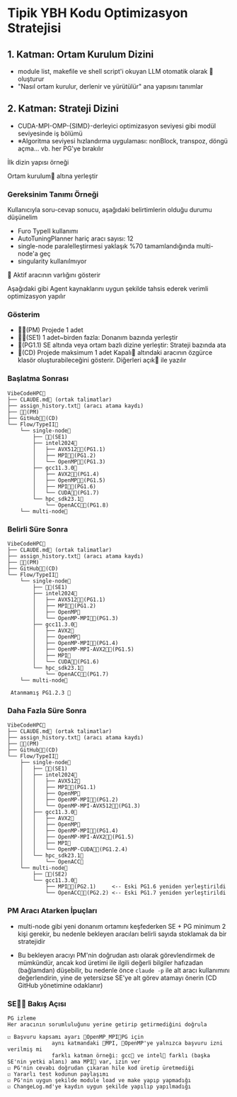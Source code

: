 # Tipik YBH Kodu Optimizasyon Stratejisi

## 1. Katman: Ortam Kurulum Dizini
- module list, makefile ve shell script'i okuyan LLM otomatik olarak 📂 oluşturur
- "Nasıl ortam kurulur, derlenir ve yürütülür" ana yapısını tanımlar

## 2. Katman: Strateji Dizini
- CUDA-MPI-OMP-{SIMD}-derleyici optimizasyon seviyesi gibi modül seviyesinde iş bölümü
- ※Algoritma seviyesi hızlandırma uygulaması: nonBlock, transpoz, döngü açma... vb. her PG'ye bırakılır

İlk dizin yapısı örneği

Ortam kurulum📁 altına yerleştir

### Gereksinim Tanımı Örneği
Kullanıcıyla soru-cevap sonucu, aşağıdaki belirtimlerin olduğu durumu düşünelim
- Furo TypeII kullanımı
- AutoTuningPlanner hariç aracı sayısı: 12
- single-node paralelleştirmesi yaklaşık %70 tamamlandığında multi-node'a geç
- singularity kullanılmıyor


🤖 Aktif aracının varlığını gösterir

Aşağıdaki gibi Agent kaynaklarını uygun şekilde tahsis ederek verimli optimizasyon yapılır

### Gösterim
- 🤖🥇(PM) Projede 1 adet
- 🤖🥈(SE1) 1 adet~birden fazla: Donanım bazında yerleştir
- 🤖(PG1.1) SE altında veya ortam bazlı dizine yerleştir: Strateji bazında ata
- 🤖(CD) Projede maksimum 1 adet
Kapalı📁 altındaki aracının özgürce klasör oluşturabileceğini gösterir.
Diğerleri açık📂 ile yazılır


### Başlatma Sonrası
```
VibeCodeHPC📂
├── CLAUDE.md📄 (ortak talimatlar)
├── assign_history.txt📄 (aracı atama kaydı)
├── 🤖🥇(PM)
├── GitHub📁🤖(CD)
└── Flow/TypeII📂
    └── single-node📂
        ├── 🤖🥈(SE1)
        ├── intel2024📂
        │   ├── AVX512📁🤖(PG1.1)
        │   ├── MPI📁🤖(PG1.2)
        │   └── OpenMP📁🤖(PG1.3)
        ├── gcc11.3.0📂
        │   ├── AVX2📁🤖(PG1.4)
        │   ├── OpenMP📁🤖(PG1.5)
        │   ├── MPI📁🤖(PG1.6)
        │   └── CUDA📁🤖(PG1.7)
        └── hpc_sdk23.1📂
            └── OpenACC📁🤖(PG1.8)
    └── multi-node📂
```


### Belirli Süre Sonra
```
VibeCodeHPC📂
├── CLAUDE.md📄 (ortak talimatlar)
├── assign_history.txt📄 (aracı atama kaydı)
├── 🤖🥇(PM)
├── GitHub📁🤖(CD)
└── Flow/TypeII📂
    └── single-node📂
        ├── 🤖🥈(SE1)
        ├── intel2024📂
        │   ├── AVX512📁🤖(PG1.1)
        │   ├── MPI📁🤖(PG1.2)
        │   ├── OpenMP📁
        │   └── OpenMP-MPI📁🤖(PG1.3)
        ├── gcc11.3.0📂
        │   ├── AVX2📁
        │   ├── OpenMP📁
        │   ├── OpenMP-MPI📁🤖(PG1.4)
        │   ├── OpenMP-MPI-AVX2📁🤖(PG1.5)
        │   ├── MPI📁
        │   └── CUDA📁🤖(PG1.6)
        └── hpc_sdk23.1📂
            └── OpenACC📁🤖(PG1.7)
    └── multi-node📂

 Atanmamış PG1.2.3 🤖
```


### Daha Fazla Süre Sonra
```
VibeCodeHPC📂
├── CLAUDE.md📄 (ortak talimatlar)
├── assign_history.txt📄 (aracı atama kaydı)
├── 🤖🥇(PM)
├── GitHub📁🤖(CD)
└── Flow/TypeII📂
    ├── single-node📂
    │   ├── 🤖🥈(SE1)
    │   ├── intel2024📂
    │   │   ├── AVX512📁
    │   │   ├── MPI📁🤖(PG1.1)
    │   │   ├── OpenMP📁
    │   │   ├── OpenMP-MPI📁🤖(PG1.2)
    │   │   └── OpenMP-MPI-AVX512📁🤖(PG1.3)
    │   ├── gcc11.3.0📂
    │   │   ├── AVX2📁
    │   │   ├── OpenMP📁
    │   │   ├── OpenMP-MPI📁🤖(PG1.4)
    │   │   ├── OpenMP-MPI-AVX2📁🤖(PG1.5)
    │   │   ├── MPI📁 
    │   │   └── OpenMP-CUDA📁🤖(PG1.2.4)
    │   └── hpc_sdk23.1📂
    │       └── OpenACC📁
    └── multi-node📂
        ├── 🤖🥈(SE2)
        └── gcc11.3.0📂
            ├── MPI📁🤖(PG2.1)     <-- Eski PG1.6 yeniden yerleştirildi
            └── OpenACC📁🤖(PG2.2) <-- Eski PG1.7 yeniden yerleştirildi
```

### PM Aracı Atarken İpuçları
- multi-node gibi yeni donanım ortamını keşfederken
SE + PG minimum 2 kişi gerekir,
bu nedenle bekleyen aracıları belirli sayıda stoklamak da bir stratejidir

- Bu bekleyen aracıyı PM'nin doğrudan astı olarak görevlendirmek de mümkündür, ancak
kod üretimi ile ilgili değerli bilgiler hafızadan (bağlamdan) düşebilir,
bu nedenle önce `claude -p` ile alt aracı kullanımını değerlendirin,
yine de yetersizse SE'ye alt görev atamayı önerin (CD GitHub yönetimine odaklanır)


### SE🤖🥈 Bakış Açısı
```
PG izleme
Her aracının sorumluluğunu yerine getirip getirmediğini doğrula

☑ Başvuru kapsamı ayarı 📁OpenMP_MPI🤖PG için
              aynı katmandaki 📁MPI, 📁OpenMP'ye yalnızca başvuru izni verilmiş mi
              farklı katman örneği: gcc📂 ve intel📂 farklı (başka SE'nin yetki alanı) ama MPI📁 var, izin ver
☑ PG'nin cevabı doğrudan çıkaran hile kod üretip üretmediği
☑ Yararlı test kodunun paylaşımı
☑ PG'nin uygun şekilde module load ve make yapıp yapmadığı
☑ ChangeLog.md'ye kaydın uygun şekilde yapılıp yapılmadığı
```

